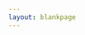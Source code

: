 ```yaml
---
layout: blankpage
---
```


<object data="{{ site.url }}{{ site.baseurl }}/pdfs/upcoming.pdf" width="1000" height="1000" type="application/pdf"></object>
